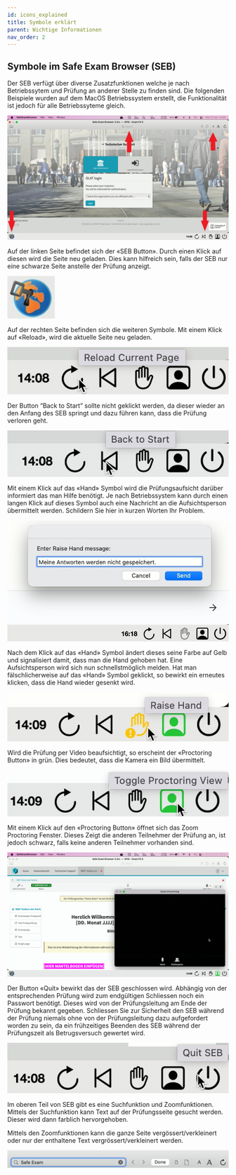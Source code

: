 ```yaml
---
id: icons_explained
title: Symbole erklärt
parent: Wichtige Informationen
nav_order: 2
---
```


## Symbole im Safe Exam Browser (SEB)
Der SEB verfügt über diverse Zusatzfunktionen welche je nach Betriebssytem und Prüfung an anderer Stelle zu finden sind. Die folgenden Beispiele wurden auf dem MacOS Betriebssystem erstellt, die Funktionalität ist jedoch für alle Betriebssyteme gleich.

[![icons-overview](assets/pictures/icons_explained/icons_overview.jpg)](assets/pictures/icons_explained/icons_overview.jpg)

Auf der linken Seite befindet sich der «SEB Button». Durch einen Klick auf diesen wird die Seite neu geladen. Dies kann hilfreich sein, falls der SEB nur eine schwarze Seite anstelle der Prüfung anzeigt.

[![icons-sebbutton](assets/pictures/icons_explained/icons_sebbutton.jpg)](assets/pictures/icons_explained/icons_sebbutton.jpg)

Auf der rechten Seite befinden sich die weiteren Symbole. Mit einem Klick auf «Reload», wird die aktuelle Seite neu geladen.

[![icons-reload](assets/pictures/icons_explained/icons_reload.jpg)](assets/pictures/icons_explained/icons_reload.jpg)

Der Button “Back to Start” sollte nicht geklickt werden, da dieser wieder an den Anfang des SEB springt und dazu führen kann, dass die Prüfung verloren geht.

[![icons-back](assets/pictures/icons_explained/icons_back.jpg)](assets/pictures/icons_explained/icons_back.jpg)

Mit einem Klick auf das «Hand» Symbol wird die Prüfungsaufsicht darüber informiert das man Hilfe benötigt. Je nach Betriebssystem kann durch einen langen Klick auf dieses Symbol auch eine Nachricht an die Aufsichtsperson übermittelt werden. Schildern Sie hier in kurzen Worten Ihr Problem.

[![icons-hand-01](assets/pictures/icons_explained/icons_hand_01.jpg)](assets/pictures/icons_explained/icons_hand_01.jpg)

Nach dem Klick auf das «Hand» Symbol ändert dieses seine Farbe auf Gelb und signalisiert damit, dass man die Hand gehoben hat. Eine Aufsichtsperson wird sich nun schnellstmöglich melden. Hat man fälschlicherweise auf das «Hand» Symbol geklickt, so bewirkt ein erneutes klicken, dass die Hand wieder gesenkt wird.

[![icons-hand-02](assets/pictures/icons_explained/icons_hand_02.jpg)](assets/pictures/icons_explained/icons_hand_02.jpg)

Wird die Prüfung per Video beaufsichtigt, so erscheint der «Proctoring Button» in grün. Dies bedeutet, dass die Kamera ein Bild übermittelt.

[![icons-proctoring-01](assets/pictures/icons_explained/icons_proctoring_01.jpg)](assets/pictures/icons_explained/icons_proctoring_01.jpg)

Mit einem Klick auf den «Proctoring Button» öffnet sich das Zoom Proctoring Fenster. Dieses Zeigt die anderen Teilnehmer der Prüfung an, ist jedoch schwarz, falls keine anderen Teilnehmer vorhanden sind.

[![icons-proctoring-02](assets/pictures/icons_explained/icons_proctoring_02.jpg)](assets/pictures/icons_explained/icons_proctoring_02.jpg)

Der Button «Quit» bewirkt das der SEB geschlossen wird. Abhängig von der entsprechenden Prüfung wird zum endgültigen Schliessen noch ein Passwort benötigt. Dieses wird von der Prüfungsleitung am Ende der Prüfung bekannt gegeben. Schliessen Sie zur Sicherheit den SEB während der Prüfung niemals ohne von der Prüfungsleitung dazu aufgefordert worden zu sein, da ein frühzeitiges Beenden des SEB während der Prüfungszeit als Betrugsversuch gewertet wird.

[![icons-icons-quit](assets/pictures/icons_explained/icons_quit.jpg)](assets/pictures/icons_explained/icons_quit.jpg)

Im oberen Teil von SEB gibt es eine Suchfunktion und Zoomfunktionen. Mittels der Suchfunktion kann Text auf der Prüfungsseite gesucht werden. Dieser wird dann farblich hervorgehoben.

Mittels den Zoomfunktionen kann die ganze Seite vergössert/verkleinert oder nur der enthaltene Text vergrössert/verkleinert werden.

[![icons-search-zoom](assets/pictures/icons_explained/icons_search_zoom.jpg)](assets/pictures/icons_explained/icons_search_zoom.jpg)


